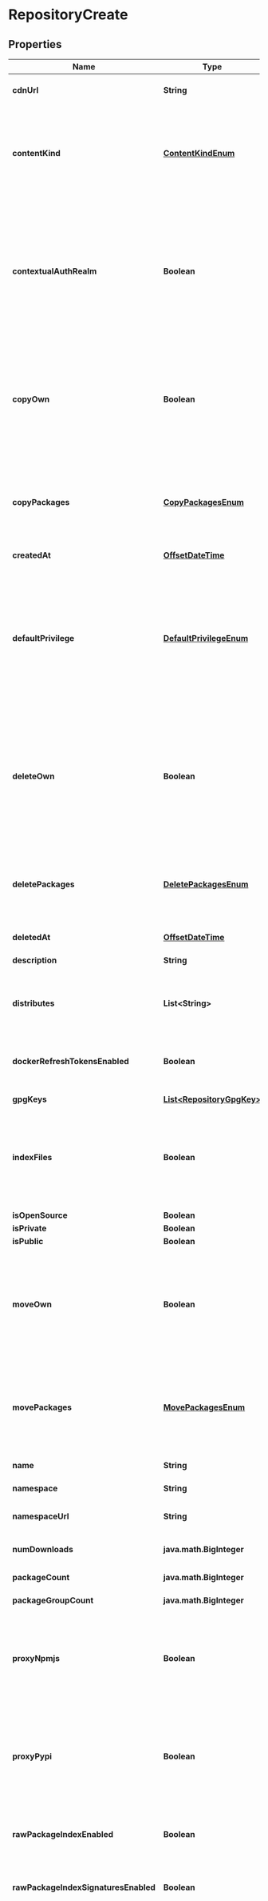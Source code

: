 
# RepositoryCreate

## Properties
Name | Type | Description | Notes
------------ | ------------- | ------------- | -------------
**cdnUrl** | **String** | Base URL from which packages and other artifacts are downloaded. |  [optional]
**contentKind** | [**ContentKindEnum**](#ContentKindEnum) | The repository content kind determines whether this repository contains packages, or provides a distribution of packages from other repositories. You can only select the content kind at repository creation time. |  [optional]
**contextualAuthRealm** | **Boolean** | If checked, missing credentials for this repository where basic authentication is required shall present an enriched value in the &#39;WWW-Authenticate&#39; header containing the namespace and repository. This can be useful for tooling such as SBT where the authentication realm is used to distinguish and disambiguate credentials. |  [optional]
**copyOwn** | **Boolean** | If checked, users can copy any of their own packages that they have uploaded, assuming that they still have write privilege for the repository. This takes precedence over privileges configured in the &#39;Access Controls&#39; section of the repository, and any inherited from the org. |  [optional]
**copyPackages** | [**CopyPackagesEnum**](#CopyPackagesEnum) | This defines the minimum level of privilege required for a user to copy packages. Unless the package was uploaded by that user, in which the permission may be overridden by the user-specific copy setting. |  [optional]
**createdAt** | [**OffsetDateTime**](OffsetDateTime.md) |  |  [optional]
**defaultPrivilege** | [**DefaultPrivilegeEnum**](#DefaultPrivilegeEnum) | This defines the default level of privilege that all of your organization members have for this repository. This does not include collaborators, but applies to any member of the org regardless of their own membership role (i.e. it applies to owners, managers and members). Be careful if setting this to admin, because any member will be able to change settings. |  [optional]
**deleteOwn** | **Boolean** | If checked, users can delete any of their own packages that they have uploaded, assuming that they still have write privilege for the repository. This takes precedence over privileges configured in the &#39;Access Controls&#39; section of the repository, and any inherited from the org. |  [optional]
**deletePackages** | [**DeletePackagesEnum**](#DeletePackagesEnum) | This defines the minimum level of privilege required for a user to delete packages. Unless the package was uploaded by that user, in which the permission may be overridden by the user-specific delete setting. |  [optional]
**deletedAt** | [**OffsetDateTime**](OffsetDateTime.md) |  |  [optional]
**description** | **String** | A description of the repository&#39;s purpose/contents. |  [optional]
**distributes** | **List&lt;String&gt;** | The repositories distributed through this repo. Adding repos here is only valid if the content_kind is DISTRIBUTION. |  [optional]
**dockerRefreshTokensEnabled** | **Boolean** | If checked, refresh tokens will be issued in addition to access tokens for Docker authentication. This allows unlimited extension of the lifetime of access tokens. |  [optional]
**gpgKeys** | [**List&lt;RepositoryGpgKey&gt;**](RepositoryGpgKey.md) |  |  [optional]
**indexFiles** | **Boolean** | If checked, files contained in packages will be indexed, which increase the synchronisation time required for packages. Note that it is recommended you keep this enabled unless the synchronisation time is significantly impacted. |  [optional]
**isOpenSource** | **Boolean** |  |  [optional]
**isPrivate** | **Boolean** |  |  [optional]
**isPublic** | **Boolean** |  |  [optional]
**moveOwn** | **Boolean** | If checked, users can move any of their own packages that they have uploaded, assuming that they still have write privilege for the repository. This takes precedence over privileges configured in the &#39;Access Controls&#39; section of the repository, and any inherited from the org. |  [optional]
**movePackages** | [**MovePackagesEnum**](#MovePackagesEnum) | This defines the minimum level of privilege required for a user to move packages. Unless the package was uploaded by that user, in which the permission may be overridden by the user-specific move setting. |  [optional]
**name** | **String** | A descriptive name for the repository. | 
**namespace** | **String** | Namespace to which this repository belongs. |  [optional]
**namespaceUrl** | **String** | API endpoint where data about this namespace can be retrieved. |  [optional]
**numDownloads** | **java.math.BigInteger** | The number of downloads for packages in the repository. |  [optional]
**packageCount** | **java.math.BigInteger** | The number of packages in the repository. |  [optional]
**packageGroupCount** | **java.math.BigInteger** | The number of groups in the repository. |  [optional]
**proxyNpmjs** | **Boolean** | If checked, Npm packages that are not in the repository when requested by clients will automatically be proxied from the public npmjs.org registry. If there is at least one version for a package, others will not be proxied. |  [optional]
**proxyPypi** | **Boolean** | If checked, Python packages that are not in the repository when requested by clients will automatically be proxied from the public pypi.python.org registry. If there is at least one version for a package, others will not be proxied. |  [optional]
**rawPackageIndexEnabled** | **Boolean** | If checked, HTML and JSON indexes will be generated that list all available raw packages in the repository. |  [optional]
**rawPackageIndexSignaturesEnabled** | **Boolean** | If checked, the HTML and JSON indexes will display raw package GPG signatures alongside the index packages. |  [optional]
**replacePackages** | [**ReplacePackagesEnum**](#ReplacePackagesEnum) | This defines the minimum level of privilege required for a user to republish packages. Unless the package was uploaded by that user, in which the permission may be overridden by the user-specific republish setting. Please note that the user still requires the privilege to delete packages that will be replaced by the new package; otherwise the republish will fail. |  [optional]
**replacePackagesByDefault** | **Boolean** | If checked, uploaded packages will overwrite/replace any others with the same attributes (e.g. same version) by default. This only applies if the user has the required privilege for the republishing AND has the required privilege to delete existing packages that they don&#39;t own. |  [optional]
**repositoryType** | **java.math.BigInteger** | The repository type changes how it is accessed and billed. Private repositories are visible only to you or authorized delegates. Open-Source repositories are always visible to everyone and are restricted by licensing, but are free to use and come with generous bandwidth/storage. You can only select Open-Source at repository creation time. |  [optional]
**repositoryTypeStr** | [**RepositoryTypeStrEnum**](#RepositoryTypeStrEnum) | The repository type changes how it is accessed and billed. Private repositories are visible only to you or authorized delegates. Public repositories are visible to all Cloudsmith users. |  [optional]
**resyncOwn** | **Boolean** | If checked, users can resync any of their own packages that they have uploaded, assuming that they still have write privilege for the repository. This takes precedence over privileges configured in the &#39;Access Controls&#39; section of the repository, and any inherited from the org. |  [optional]
**resyncPackages** | [**ResyncPackagesEnum**](#ResyncPackagesEnum) | This defines the minimum level of privilege required for a user to resync packages. Unless the package was uploaded by that user, in which the permission may be overridden by the user-specific resync setting. |  [optional]
**scanOwn** | **Boolean** | If checked, users can scan any of their own packages that they have uploaded, assuming that they still have write privilege for the repository. This takes precedence over privileges configured in the &#39;Access Controls&#39; section of the repository, and any inherited from the org. |  [optional]
**scanPackages** | [**ScanPackagesEnum**](#ScanPackagesEnum) | This defines the minimum level of privilege required for a user to scan packages. Unless the package was uploaded by that user, in which the permission may be overridden by the user-specific scan setting. |  [optional]
**selfHtmlUrl** | **String** | Website URL for this repository. |  [optional]
**selfUrl** | **String** | API endpoint where data about this repository can be retrieved. |  [optional]
**showSetupAll** | **Boolean** | If checked, the Set Me Up help for all formats will always be shown, even if you don&#39;t have packages of that type uploaded. Otherwise, help will only be shown for packages that are in the repository. For example, if you have uploaded only NuGet packages, then the Set Me Up help for NuGet packages will be shown only. |  [optional]
**size** | **java.math.BigInteger** | The calculated size of the repository. |  [optional]
**sizeStr** | **String** | The calculated size of the repository (human readable). |  [optional]
**slug** | **String** | The slug identifies the repository in URIs. |  [optional]
**slugPerm** | **String** | The slug_perm immutably identifies the repository. It will never change once a repository has been created. |  [optional]
**storageRegion** | **String** | The Cloudsmith region in which package files are stored. |  [optional]
**strictNpmValidation** | **Boolean** | If checked, npm packages will be validated strictly to ensure the package matches specifcation. You can turn this on if you want to guarantee that the packages will work with npm-cli and other tools correctly. |  [optional]
**useDebianLabels** | **Boolean** | If checked, a &#39;Label&#39; field will be present in Debian-based repositories. It will contain a string that identifies the entitlement token used to authenticate the repository, in the form of &#39;source&#x3D;t-&lt;identifier&gt;&#39;; or &#39;source&#x3D;none&#39; if no token was used. You can use this to help with pinning. |  [optional]
**useDefaultCargoUpstream** | **Boolean** | If checked, dependencies of uploaded Cargo crates which do not set an explicit value for \&quot;registry\&quot; will be assumed to be available from crates.io. If unchecked, dependencies with unspecified \&quot;registry\&quot; values will be assumed to be available in the registry being uploaded to. Uncheck this if you want to ensure that dependencies are only ever installed from Cloudsmith unless explicitly specified as belong to another registry. |  [optional]
**useNoarchPackages** | **Boolean** | If checked, noarch packages (if supported) are enabled in installations/configurations. A noarch package is one that is not tied to specific system architecture (like i686). |  [optional]
**useSourcePackages** | **Boolean** | If checked, source packages (if supported) are enabled in installations/configurations. A source package is one that contains source code rather than built binaries. |  [optional]
**useVulnerabilityScanning** | **Boolean** | If checked, vulnerability scanning will be enabled for all supported packages within this repository. |  [optional]
**userEntitlementsEnabled** | **Boolean** | If checked, users can use and manage their own user-specific entitlement token for the repository (if private). Otherwise, user-specific entitlements are disabled for all users. |  [optional]
**viewStatistics** | [**ViewStatisticsEnum**](#ViewStatisticsEnum) | This defines the minimum level of privilege required for a user to view repository statistics, to include entitlement-based usage, if applicable. If a user does not have the permission, they won&#39;t be able to view any statistics, either via the UI, API or CLI. |  [optional]


<a name="ContentKindEnum"></a>
## Enum: ContentKindEnum
Name | Value
---- | -----
STANDARD | &quot;Standard&quot;
DISTRIBUTION | &quot;Distribution&quot;
UPSTREAM | &quot;Upstream&quot;


<a name="CopyPackagesEnum"></a>
## Enum: CopyPackagesEnum
Name | Value
---- | -----
ADMIN | &quot;Admin&quot;
WRITE | &quot;Write&quot;
READ | &quot;Read&quot;


<a name="DefaultPrivilegeEnum"></a>
## Enum: DefaultPrivilegeEnum
Name | Value
---- | -----
ADMIN | &quot;Admin&quot;
WRITE | &quot;Write&quot;
READ | &quot;Read&quot;
NONE | &quot;None&quot;


<a name="DeletePackagesEnum"></a>
## Enum: DeletePackagesEnum
Name | Value
---- | -----
ADMIN | &quot;Admin&quot;
WRITE | &quot;Write&quot;


<a name="MovePackagesEnum"></a>
## Enum: MovePackagesEnum
Name | Value
---- | -----
ADMIN | &quot;Admin&quot;
WRITE | &quot;Write&quot;
READ | &quot;Read&quot;


<a name="ReplacePackagesEnum"></a>
## Enum: ReplacePackagesEnum
Name | Value
---- | -----
ADMIN | &quot;Admin&quot;
WRITE | &quot;Write&quot;


<a name="RepositoryTypeStrEnum"></a>
## Enum: RepositoryTypeStrEnum
Name | Value
---- | -----
PUBLIC | &quot;Public&quot;
PRIVATE | &quot;Private&quot;


<a name="ResyncPackagesEnum"></a>
## Enum: ResyncPackagesEnum
Name | Value
---- | -----
ADMIN | &quot;Admin&quot;
WRITE | &quot;Write&quot;


<a name="ScanPackagesEnum"></a>
## Enum: ScanPackagesEnum
Name | Value
---- | -----
ADMIN | &quot;Admin&quot;
WRITE | &quot;Write&quot;
READ | &quot;Read&quot;


<a name="ViewStatisticsEnum"></a>
## Enum: ViewStatisticsEnum
Name | Value
---- | -----
ADMIN | &quot;Admin&quot;
WRITE | &quot;Write&quot;
READ | &quot;Read&quot;



